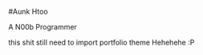 #Aunk Htoo
<p>A N00b Programmer</p>
<p>this shit still need to import portfolio theme Hehehehe :P</p>
